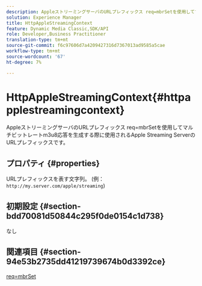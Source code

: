 ```yaml
---
description: AppleストリーミングサーバのURLプレフィックス req=mbrSetを使用してマルチビットレートm3u8応答を生成する際に使用されるApple Streaming ServerのURLプレフィックスです。
solution: Experience Manager
title: HttpAppleStreamingContext
feature: Dynamic Media Classic,SDK/API
role: Developer,Business Practitioner
translation-type: tm+mt
source-git-commit: f6c97606d7a4209427316d7367013ad9585a5cae
workflow-type: tm+mt
source-wordcount: '67'
ht-degree: 7%

---
```



# HttpAppleStreamingContext{#httpapplestreamingcontext}

AppleストリーミングサーバのURLプレフィックス req=mbrSetを使用してマルチビットレートm3u8応答を生成する際に使用されるApple Streaming ServerのURLプレフィックスです。

## プロパティ {#properties}

URLプレフィックスを表す文字列。 (例：`http://my.server.com/apple/streaming`)

## 初期設定 {#section-bdd70081d50844c295f0de0154c1d738}

なし

## 関連項目 {#section-94e53b2735dd41219739674b0d3392ce}

[req=mbrSet](../../../../../is-api/http-ref/image-serving-api-ref/c-http-protocol-reference/c-command-reference/r-req/r-mbrset.md#reference-603d75babde74508a878c27bd4cced73)
